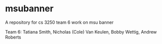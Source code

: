 # msubanner
A repository for cs 3250 team 6 work on msu banner

Team 6:
Tatiana Smith,
Nicholas (Cole) Van Keulen,
Bobby Wettig,
Andrew Roberts
